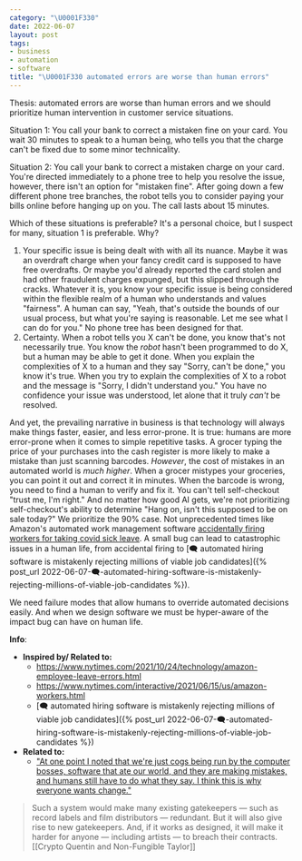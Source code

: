 ```yaml
---
category: "\U0001F330"
date: 2022-06-07
layout: post
tags:
- business
- automation
- software
title: "\U0001F330 automated errors are worse than human errors"
---
```


Thesis: automated errors are worse than human errors and we should prioritize human intervention in customer service situations.

Situation 1: You call your bank to correct a mistaken fine on your card. You wait 30 minutes to speak to a human being, who tells you that the charge can't be fixed due to some minor technicality.

Situation 2: You call your bank to correct a mistaken charge on your card. You're directed immediately to a phone tree to help you resolve the issue, however, there isn't an option for "mistaken fine". After going down a few different phone tree branches, the robot tells you to consider paying your bills online before hanging up on you. The call lasts about 15 minutes.

Which of these situations is preferable? It's a personal choice, but I suspect for many, situation 1 is preferable. Why?
1. Your specific issue is being dealt with with all its nuance. Maybe it was an overdraft charge when your fancy credit card is supposed to have free overdrafts. Or maybe you'd already reported the card stolen and had other fraudulent charges expunged, but this slipped through the cracks. Whatever it is, you know your specific issue is being considered within the flexible realm of a human who understands and values "fairness". A human can say, "Yeah, that's outside the bounds of our usual process, but what you're saying is reasonable. Let me see what I can do for you." No phone tree has been designed for that.
2. Certainty. When a robot tells you X can't be done, you know that's not necessarily true. You know the _robot_ hasn't been programmed to do X, but a human may be able to get it done. When you explain the complexities of X to a human and they say "Sorry, can't be done," you know it's true. When you try to explain the complexities of X to a robot and the message is "Sorry, I didn't understand you." You have no confidence your issue was understood, let alone that it truly _can't_ be resolved.

 And yet, the prevailing narrative in business is that technology will always make things faster, easier, and less error-prone. It is true: humans are more error-prone when it comes to simple repetitive tasks. A grocer typing the price of your purchases into the cash register is more likely to make a mistake than just scanning barcodes. _However_, the cost of mistakes in an automated world is _much higher_. When a grocer mistypes your groceries, you can point it out and correct it in minutes. When the barcode is wrong, you need to find a human to verify and fix it. You can't tell self-checkout "trust me, I'm right." And no matter how good AI gets, we're not prioritizing self-checkout's ability to determine "Hang on, isn't this supposed to be on sale today?" We prioritize the 90% case. Not unprecedented times like Amazon's automated work management software [accidentally firing workers for taking covid sick leave](https://www.nytimes.com/2021/10/24/technology/amazon-employee-leave-errors.html). A small bug can lead to catastrophic issues in a human life, from accidental firing to [🗨️ automated hiring software is mistakenly rejecting millions of viable job candidates]({% post_url 2022-06-07-🗨️-automated-hiring-software-is-mistakenly-rejecting-millions-of-viable-job-candidates %}).

We need failure modes that allow humans to override automated decisions easily. And when we design software we must be hyper-aware of the impact bug can have on human life.

**Info**:
- **Inspired by/ Related to:**
	- https://www.nytimes.com/2021/10/24/technology/amazon-employee-leave-errors.html
	- https://www.nytimes.com/interactive/2021/06/15/us/amazon-workers.html
	- [🗨️ automated hiring software is mistakenly rejecting millions of viable job candidates]({% post_url 2022-06-07-🗨️-automated-hiring-software-is-mistakenly-rejecting-millions-of-viable-job-candidates %})
- **Related to:**
	- ["At one point I noted that we're just cogs being run by the computer bosses, software that ate our world, and they are making mistakes, and humans still have to do what they say. I think this is why everyone wants change."](http://scripting.com/2022/02/08/150327.html?title=appleUpsWeather)

> Such a system would make many existing gatekeepers — such as record labels and film distributors — redundant. But it will also give rise to new gatekeepers. And, if it works as designed, it will make it harder for anyone — including artists — to breach their contracts.
> [[Crypto Quentin and Non-Fungible Taylor]]